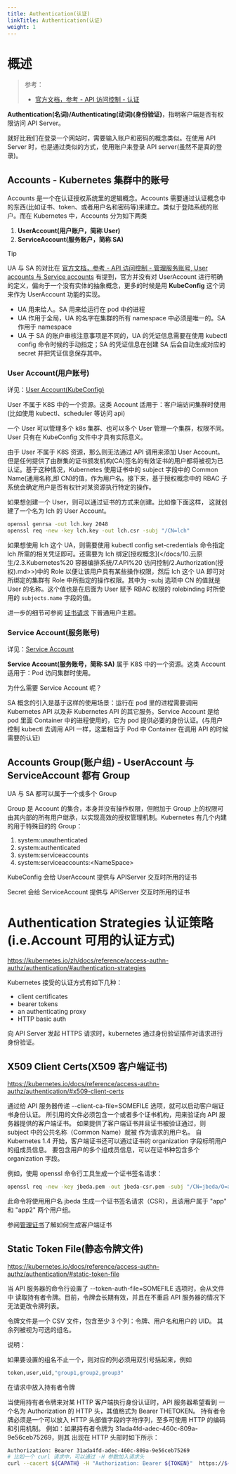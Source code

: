 ```yaml
---
title: Authentication(认证)
linkTitle: Authentication(认证)
weight: 1
---
```


# 概述

> 参考：
>
> - [官方文档，参考 - API 访问控制 - 认证](https://kubernetes.io/docs/reference/access-authn-authz/authentication/)

**Authentication(名词)/Authenticating(动词)(身份验证)**，指明客户端是否有权限访问 API Server。

就好比我们在登录一个网站时，需要输入账户和密码的概念类似。在使用 API Server 时，也是通过类似的方式，使用账户来登录 API server(虽然不是真的登录)。

## Accounts - Kubernetes 集群中的账号

Accounts 是一个在认证授权系统里的逻辑概念。Accounts 需要通过认证概念中的东西(比如证书、token、或者用户名和密码等)来建立。类似于登陆系统的账户。而在 Kubernetes 中，Accounts 分为如下两类

1. **UserAccount(用户账户，简称 User)**
2. **ServiceAccount(服务账户，简称 SA)**

> [!Tip]
> UA 与 SA 的对比在 [官方文档，参考 - API 访问控制 - 管理服务账号, User accounts 与 Service accounts](https://kubernetes.io/docs/reference/access-authn-authz/service-accounts-admin/#user-accounts-versus-service-accounts) 有提到，官方并没有对 UserAccount 进行明确的定义，偏向于一个没有实体的抽象概念，更多的时候是用 **KubeConfig** 这个词来作为 UserAccount 功能的实现。
>
> - UA 用来给人。SA 用来给运行在 pod 中的进程
> - UA 作用于全局，UA 的名字在集群的所有 namespace 中必须是唯一的。SA 作用于 namespace
> - UA 于 SA 的账户审核注意事项是不同的，UA 的凭证信息需要在使用 kubectl config 命令时候的手动指定；SA 的凭证信息在创建 SA 后会自动生成对应的 secret 并把凭证信息保存其中。

### User Account(用户账号)

详见：[User Account(KubeConfig)](/docs/10.云原生/Kubernetes/API%20访问控制/Authentication(认证)/User%20Account(KubeConfig).md)

User 不属于 K8S 中的一个资源。这类 Account 适用于：客户端访问集群时使用(比如使用 kubectl、scheduler 等访问 api)

一个 User 可以管理多个 k8s 集群、也可以多个 User 管理一个集群，权限不同。User 只有在 KubeConfig 文件中才具有实际意义。

由于 User 不属于 K8S 资源，那么则无法通过 API 调用来添加 User Account。但是任何提供了由群集的证书颁发机构(CA)签名的有效证书的用户都将被视为已认证。基于这种情况，Kubernetes 使用证书中的 subject 字段中的 Common Name(通用名称,即 CN)的值，作为用户名。接下来，基于授权概念中的 RBAC 子系统会确定用户是否有权针对某资源执行特定的操作。

如果想创建一个 User，则可以通过证书的方式来创建。比如像下面这样， 这就创建了一个名为 lch 的 User Account。

```bash
openssl genrsa -out lch.key 2048
openssl req -new -key lch.key -out lch.csr -subj "/CN=lch"
```

如果想使用 lch 这个 UA，则需要使用 kubectl config set-credentials 命令指定 lch 所需的相关凭证即可。还需要为 lch 绑定[授权概念](</docs/10.云原生/2.3.Kubernetes%20 容器编排系统/7.API%20 访问控制/2.Authorization(授权).md>>)中的 Role 以便让该用户具有某些操作权限，然后 lch 这个 UA 即可对所绑定的集群有 Role 中所指定的操作权限。其中为 -subj 选项中 CN 的值就是 User 的名称。这个值也是在后面为 User 赋予 RBAC 权限的 rolebinding 时所使用的 `subjects.name` 字段的值。

进一步的细节可参阅 [证书请求](https://kubernetes.io/docs/reference/access-authn-authz/certificate-signing-requests/#normal-user) 下普通用户主题。

### Service Account(服务账号)

详见：[Service Account](/docs/10.云原生/Kubernetes/API%20访问控制/Authentication(认证)/Service%20Account.md)

**Service Account(服务账号，简称 SA)** 属于 K8S 中的一个资源。这类 Account 适用于：Pod 访问集群时使用。

为什么需要 Service Account 呢？

SA 概念的引入是基于这样的使用场景：运行在 pod 里的进程需要调用 Kubernetes API 以及非 Kubernetes API 的其它服务。Service Account 是给 pod 里面 Container 中的进程使用的，它为 pod 提供必要的身份认证。(与用户控制 kubectl 去调用 API 一样，这里相当于 Pod 中 Container 在调用 API 的时候需要的认证)

## Accounts Group(账户组) - UserAccount 与 ServiceAccount 都有 Group

UA 与 SA 都可以属于一个或多个 Group

Group 是 Account 的集合，本身并没有操作权限，但附加于 Group 上的权限可由其内部的所有用户继承，以实现高效的授权管理机制。Kubernetes 有几个内建的用于特殊目的的 Group：

1. system:unauthenticated
2. system:authenticated
3. system:serviceaccounts
4. system:serviceaccounts:\<NameSpace>

KubeConfig 会给 UserAccount 提供与 APIServer 交互时所用的证书

Secret 会给 ServiceAccount 提供与 APIServer 交互时所用的证书

# Authentication Strategies 认证策略(i.e.Account 可用的认证方式)

https://kubernetes.io/zh/docs/reference/access-authn-authz/authentication/#authentication-strategies

Kubernetes 接受的认证方式有如下几种：

- client certificates
- bearer tokens
- an authenticating proxy
- HTTP basic auth

向 API Server 发起 HTTPS 请求时，kubernetes 通过身份验证插件对请求进行身份验证。

## X509 Client Certs(X509 客户端证书)

https://kubernetes.io/docs/reference/access-authn-authz/authentication/#x509-client-certs

通过给 API 服务器传递 --client-ca-file=SOMEFILE 选项，就可以启动客户端证书身份认证。 所引用的文件必须包含一个或者多个证书机构，用来验证向 API 服务器提供的客户端证书。 如果提供了客户端证书并且证书被验证通过，则 subject 中的公共名称（Common Name）就被 作为请求的用户名。 自 Kubernetes 1.4 开始，客户端证书还可以通过证书的 organization 字段标明用户的组成员信息。 要包含用户的多个组成员信息，可以在证书种包含多个 organization 字段。

例如，使用 openssl 命令行工具生成一个证书签名请求：

```bash
openssl req -new -key jbeda.pem -out jbeda-csr.pem -subj "/CN=jbeda/O=app1/O=app2"
```

此命令将使用用户名 jbeda 生成一个证书签名请求（CSR），且该用户属于 "app" 和 "app2" 两个用户组。

参阅[管理证书](https://kubernetes.io/docs/concepts/cluster-administration/certificates/)了解如何生成客户端证书

## Static Token File(静态令牌文件)

https://kubernetes.io/docs/reference/access-authn-authz/authentication/#static-token-file

当 API 服务器的命令行设置了 --token-auth-file=SOMEFILE 选项时，会从文件中 读取持有者令牌。目前，令牌会长期有效，并且在不重启 API 服务器的情况下 无法更改令牌列表。

令牌文件是一个 CSV 文件，包含至少 3 个列：令牌、用户名和用户的 UID。 其余列被视为可选的组名。

说明：

如果要设置的组名不止一个，则对应的列必须用双引号括起来，例如

```bash
token,user,uid,"group1,group2,group3"
```

在请求中放入持有者令牌

当使用持有者令牌来对某 HTTP 客户端执行身份认证时，API 服务器希望看到 一个名为 Authorization 的 HTTP 头，其值格式为 Bearer THETOKEN。 持有者令牌必须是一个可以放入 HTTP 头部值字段的字符序列，至多可使用 HTTP 的编码和引用机制。 例如：如果持有者令牌为 31ada4fd-adec-460c-809a-9e56ceb75269，则其 出现在 HTTP 头部时如下所示：

```bash
Authorization: Bearer 31ada4fd-adec-460c-809a-9e56ceb75269
# 比如一个 curl 请求中，可以通过 -H 参数加入请求头
curl --cacert ${CAPATH} -H "Authorization: Bearer ${TOKEN}"  https://${IP}:6443/
```
